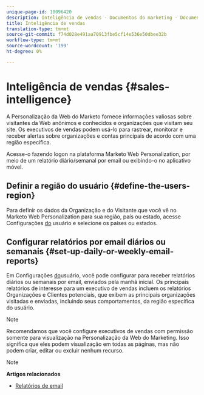 ```yaml
---
unique-page-id: 10096420
description: Inteligência de vendas - Documentos do marketing - Documentação do produto
title: Inteligência de vendas
translation-type: tm+mt
source-git-commit: f74d028e491aa70913fbe5cf14e536e50dbee32b
workflow-type: tm+mt
source-wordcount: '199'
ht-degree: 0%

---
```



# Inteligência de vendas {#sales-intelligence}

A Personalização da Web do Marketo fornece informações valiosas sobre visitantes da Web anônimos e conhecidos e organizações que visitam seu site. Os executivos de vendas podem usá-lo para rastrear, monitorar e receber alertas sobre organizações e contas principais de acordo com uma região específica.

Acesse-o fazendo logon na plataforma Marketo Web Personalization, por meio de um relatório diário/semanal por email ou exibindo-o no aplicativo móvel.

## Definir a região do usuário {#define-the-users-region}

Para definir os dados da Organização e do Visitante que você vê no Marketo Web Personalization para sua região, país ou estado, acesse Configurações [do](/help/marketo/product-docs/web-personalization/getting-started/user-settings.md) usuário e selecione os países ou estados.

## Configurar relatórios por email diários ou semanais {#set-up-daily-or-weekly-email-reports}

Em Configurações [do](/help/marketo/product-docs/web-personalization/getting-started/user-settings.md)usuário, você pode configurar para receber relatórios diários ou semanais por email, enviados pela manhã inicial. Os principais relatórios de interesse para um executivo de vendas incluem os relatórios Organizações e Clientes potenciais, que exibem as principais organizações visitadas e enviadas, incluindo seus comportamentos, da região específica do usuário.

>[!NOTE]
>
>Recomendamos que você configure executivos de vendas com permissão somente para visualização na Personalização da Web do Marketing. Isso significa que eles podem visualização em todas as páginas, mas não podem criar, editar ou excluir nenhum recurso.

>[!NOTE]
>
>**Artigos relacionados**
>
>* [Relatórios de email](email-reports.md)

